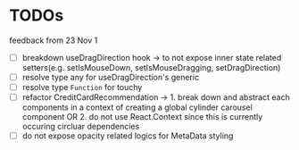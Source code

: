 # TODOs

feedback from 23 Nov 1

- [ ] breakdown useDragDirection hook -> to not expose inner state related setters(e.g. setIsMouseDown, setIsMouseDragging, setDragDirection)
- [ ] resolve type any for useDragDirection's generic
- [ ] resolve type `Function` for touchy
- [ ] refactor CreditCardRecommendation -> 1. break down and abstract each components in a context of creating a global cylinder carousel component OR 2. do not use React.Context since this is currently occuring circluar dependencies
- [ ] do not expose opacity related logics for MetaData styling
